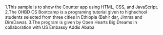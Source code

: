 1.This sample is to show the Counter app using HTML, CSS, and JavaScript.
2.The OHBD CS Bootcamp is a programing tutorial given to highschool students selected from three cities in Ethiopia (Bahir dar, Jimma and DireDawa).
3.The program is given by Open Hearts Big Dreams in collaboration with US Embassy Addis Ababa
